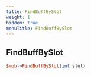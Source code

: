 ```yaml
---
title: FindBuffBySlot
weight: 1
hidden: true
menuTitle: FindBuffBySlot
---
```

## FindBuffBySlot
```perl
$mob->FindBuffBySlot(int slot)
```